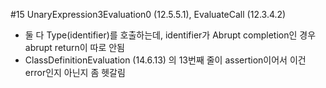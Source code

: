 #15 UnaryExpression3Evaluation0 (12.5.5.1), EvaluateCall (12.3.4.2)
- 둘 다 Type(identifier)를 호출하는데, identifier가 Abrupt completion인 경우 abrupt return이 따로 안됨
- ClassDefinitionEvaluation (14.6.13) 의 13번째 줄이 assertion이어서 이건 error인지 아닌지 좀 헷갈림

